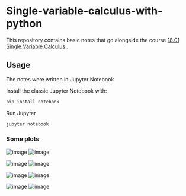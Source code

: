 # Single-variable-calculus-with-python

This repository contains basic notes that go alongside the course [18.01 Single Variable Calculus
](https://ocw.mit.edu/courses/18-01sc-single-variable-calculus-fall-2010/).

## Usage
The notes were written in Jupyter Notebook

Install the classic Jupyter Notebook with:


```python
pip install notebook
```

Run Jupyter
```python
jupyter notebook
```


### Some plots

![image](https://user-images.githubusercontent.com/71048703/200467295-296320a6-609f-481d-ac64-3e435978e33a.png)   ![image](https://user-images.githubusercontent.com/71048703/200467397-3dfdc6a5-2598-4e3b-b562-20900cf7e92c.png)

![image](https://user-images.githubusercontent.com/71048703/200467043-746d064a-bf82-4d52-9410-940431d240b3.png)   ![image](https://user-images.githubusercontent.com/71048703/200467472-4efaff6f-7418-4432-bb80-17c680504d09.png)

![image](https://user-images.githubusercontent.com/71048703/200467582-457a168a-13b6-4790-a7f0-b39d9bc8f460.png)   ![image](https://user-images.githubusercontent.com/71048703/200467653-22d3dbab-97a5-4421-b395-ea95e397b151.png)

![image](https://user-images.githubusercontent.com/71048703/200467781-f7dedd95-a4db-4d3e-be1f-dcc0f765e80e.png)   ![image](https://user-images.githubusercontent.com/71048703/200467820-95fc2a3b-928d-4d07-b264-d8797c233821.png)





